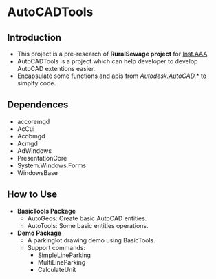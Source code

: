 # AutoCADTools

## Introduction
- This project is a pre-research of **RuralSewage project** for [Inst.AAA](https://github.com/Inst-AAA).
- AutoCADTools is a project which can help developer to develop AutoCAD extentions easier.
- Encapsulate some functions and apis from *Autodesk.AutoCAD.** to simplfy code.

## Dependences
- accoremgd
- AcCui
- Acdbmgd
- Acmgd
- AdWindows
- PresentationCore
- System.Windows.Forms
- WindowsBase

## How to Use
- **BasicTools Package**
  - AutoGeos: Create basic AutoCAD entities. 
  - AutoTools: Some basic entities operations.
- **Demo Package**
  - A parkinglot drawing demo using BasicTools. 
  - Support commands:
    - SimpleLineParking
    - MultiLineParking
    - CalculateUnit
